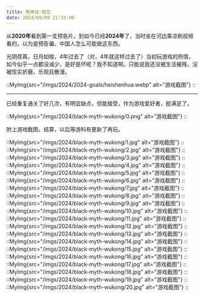 ```yaml
---
title: 黑神话·悟空
date: 2024/09/09 21:33:00
---
```


从**2020年**看到第一支预告片，到如今已经**2024年**了，当时坐在河边乘凉刷视频看的，以为是预告骗，中国人怎么可能做这东西。

光阴荏苒，日月如梭，4年过去了（对，4年就这样过去了）当初玩游戏的热情，如今似乎一点都没减少，是好是坏呢？我不知道啊。只能说我还没被生活摧残，没被现实折磨，乐观且散漫。

::MyImg{src="/imgs/2024/2024-goals/heishenhua.webp" alt="游戏截图"}
::

***

已经重复通关了好几次，有明显缺点，但能接受，作为游戏爱好者，挺满足了。

::MyImg{src="/imgs/2024/black-myth-wukong/0.png" alt="游戏截图"}
::

附上游戏截图，结算，以后等游科有更新了再玩。

::MyImg{src="/imgs/2024/black-myth-wukong/1.jpg" alt="游戏截图"}
::
::MyImg{src="/imgs/2024/black-myth-wukong/2.jpg" alt="游戏截图"}
::
::MyImg{src="/imgs/2024/black-myth-wukong/3.jpg" alt="游戏截图"}
::
::MyImg{src="/imgs/2024/black-myth-wukong/4.jpg" alt="游戏截图"}
::
::MyImg{src="/imgs/2024/black-myth-wukong/5.jpg" alt="游戏截图"}
::
::MyImg{src="/imgs/2024/black-myth-wukong/6.jpg" alt="游戏截图"}
::
::MyImg{src="/imgs/2024/black-myth-wukong/7.jpg" alt="游戏截图"}
::
::MyImg{src="/imgs/2024/black-myth-wukong/8.jpg" alt="游戏截图"}
::
::MyImg{src="/imgs/2024/black-myth-wukong/9.jpg" alt="游戏截图"}
::
::MyImg{src="/imgs/2024/black-myth-wukong/10.jpg" alt="游戏截图"}
::
::MyImg{src="/imgs/2024/black-myth-wukong/11.jpg" alt="游戏截图"}
::
::MyImg{src="/imgs/2024/black-myth-wukong/12.jpg" alt="游戏截图"}
::
::MyImg{src="/imgs/2024/black-myth-wukong/13.jpg" alt="游戏截图"}
::
::MyImg{src="/imgs/2024/black-myth-wukong/14.jpg" alt="游戏截图"}
::
::MyImg{src="/imgs/2024/black-myth-wukong/15.jpg" alt="游戏截图"}
::
::MyImg{src="/imgs/2024/black-myth-wukong/16.jpg" alt="游戏截图"}
::
::MyImg{src="/imgs/2024/black-myth-wukong/17.jpg" alt="游戏截图"}
::
::MyImg{src="/imgs/2024/black-myth-wukong/18.jpg" alt="游戏截图"}
::
::MyImg{src="/imgs/2024/black-myth-wukong/19.jpg" alt="游戏截图"}
::
::MyImg{src="/imgs/2024/black-myth-wukong/20.jpg" alt="游戏截图"}
::
